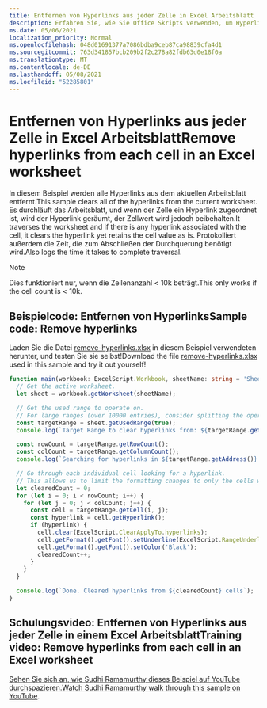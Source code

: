 ```yaml
---
title: Entfernen von Hyperlinks aus jeder Zelle in Excel Arbeitsblatt
description: Erfahren Sie, wie Sie Office Skripts verwenden, um Hyperlinks aus jeder Zelle in einem arbeitsblatt Excel entfernen.
ms.date: 05/06/2021
localization_priority: Normal
ms.openlocfilehash: 048d01691377a7086bdba9ceb87ca98839cfa4d1
ms.sourcegitcommit: 763d341857bcb209b2f2c278a82fdb63d0e18f0a
ms.translationtype: MT
ms.contentlocale: de-DE
ms.lasthandoff: 05/08/2021
ms.locfileid: "52285801"
---
```

# <a name="remove-hyperlinks-from-each-cell-in-an-excel-worksheet"></a><span data-ttu-id="b350e-103">Entfernen von Hyperlinks aus jeder Zelle in Excel Arbeitsblatt</span><span class="sxs-lookup"><span data-stu-id="b350e-103">Remove hyperlinks from each cell in an Excel worksheet</span></span>

 <span data-ttu-id="b350e-104">In diesem Beispiel werden alle Hyperlinks aus dem aktuellen Arbeitsblatt entfernt.</span><span class="sxs-lookup"><span data-stu-id="b350e-104">This sample clears all of the hyperlinks from the current worksheet.</span></span> <span data-ttu-id="b350e-105">Es durchläuft das Arbeitsblatt, und wenn der Zelle ein Hyperlink zugeordnet ist, wird der Hyperlink geräumt, der Zellwert wird jedoch beibehalten.</span><span class="sxs-lookup"><span data-stu-id="b350e-105">It traverses the worksheet and if there is any hyperlink associated with the cell, it clears the hyperlink yet retains the cell value as is.</span></span> <span data-ttu-id="b350e-106">Protokolliert außerdem die Zeit, die zum Abschließen der Durchquerung benötigt wird.</span><span class="sxs-lookup"><span data-stu-id="b350e-106">Also logs the time it takes to complete traversal.</span></span>

> [!NOTE]
> <span data-ttu-id="b350e-107">Dies funktioniert nur, wenn die Zellenanzahl < 10k beträgt.</span><span class="sxs-lookup"><span data-stu-id="b350e-107">This only works if the cell count is < 10k.</span></span>

## <a name="sample-code-remove-hyperlinks"></a><span data-ttu-id="b350e-108">Beispielcode: Entfernen von Hyperlinks</span><span class="sxs-lookup"><span data-stu-id="b350e-108">Sample code: Remove hyperlinks</span></span>

<span data-ttu-id="b350e-109">Laden Sie die Datei <a href="remove-hyperlinks.xlsx">remove-hyperlinks.xlsx</a> in diesem Beispiel verwendeten herunter, und testen Sie sie selbst!</span><span class="sxs-lookup"><span data-stu-id="b350e-109">Download the file <a href="remove-hyperlinks.xlsx">remove-hyperlinks.xlsx</a> used in this sample and try it out yourself!</span></span>

```TypeScript
function main(workbook: ExcelScript.Workbook, sheetName: string = 'Sheet1') {
  // Get the active worksheet. 
  let sheet = workbook.getWorksheet(sheetName);

  // Get the used range to operate on.
  // For large ranges (over 10000 entries), consider splitting the operation into batches for performance.
  const targetRange = sheet.getUsedRange(true);
  console.log(`Target Range to clear hyperlinks from: ${targetRange.getAddress()}`);

  const rowCount = targetRange.getRowCount();
  const colCount = targetRange.getColumnCount();
  console.log(`Searching for hyperlinks in ${targetRange.getAddress()} which contains ${(rowCount * colCount)} cells`);

  // Go through each individual cell looking for a hyperlink. 
  // This allows us to limit the formatting changes to only the cells with hyperlink formatting.
  let clearedCount = 0;
  for (let i = 0; i < rowCount; i++) {
    for (let j = 0; j < colCount; j++) {
      const cell = targetRange.getCell(i, j);
      const hyperlink = cell.getHyperlink();
      if (hyperlink) {
        cell.clear(ExcelScript.ClearApplyTo.hyperlinks);
        cell.getFormat().getFont().setUnderline(ExcelScript.RangeUnderlineStyle.none);
        cell.getFormat().getFont().setColor('Black');
        clearedCount++;
      }
    }
  }

  console.log(`Done. Cleared hyperlinks from ${clearedCount} cells`);
}
```

## <a name="training-video-remove-hyperlinks-from-each-cell-in-an-excel-worksheet"></a><span data-ttu-id="b350e-110">Schulungsvideo: Entfernen von Hyperlinks aus jeder Zelle in einem Excel Arbeitsblatt</span><span class="sxs-lookup"><span data-stu-id="b350e-110">Training video: Remove hyperlinks from each cell in an Excel worksheet</span></span>

<span data-ttu-id="b350e-111">[Sehen Sie sich an, wie Sudhi Ramamurthy dieses Beispiel auf YouTube durchspazieren.](https://youtu.be/v20fdinxpHU)</span><span class="sxs-lookup"><span data-stu-id="b350e-111">[Watch Sudhi Ramamurthy walk through this sample on YouTube](https://youtu.be/v20fdinxpHU).</span></span>
